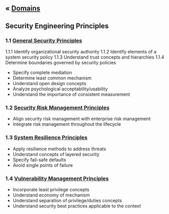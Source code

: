 &laquo; [Domains](../index.md)
---
## Security Engineering Principles

### 1.1 [General Security Principles](task-1.1.md)
1.1.1  Identify organizational security authority
1.1.2  Identify elements of a system security policy
1.1.3 Understand trust concepts and hierarchies
1.1.4 Determine boundaries governed by security policies
- Specify complete mediation
- Determine least common mechanism
- Understand open design concepts
- Analyze psychological acceptability/usability
- Understand the importance of consistent measurement

### 1.2 [Security Risk Management Principles](task-1.2.md)
- Align security risk management with enterprise risk management
- Integrate risk management throughout the lifecycle

### 1.3 [System Resilience Principles](task-1.3.md)
- Apply resilience methods to address threats
- Understand concepts of layered security
- Specify fail-safe defaults
- Avoid single points of failure

### 1.4 [Vulnerability Management Principles](task-1.4.md)
- Incorporate least privilege concepts
- Understand economy of mechanism
- Understand separation of privilege/duties concepts
- Understand security best practices applicable to the context
<!--stackedit_data:
eyJoaXN0b3J5IjpbLTIwODAyODk1ODZdfQ==
-->